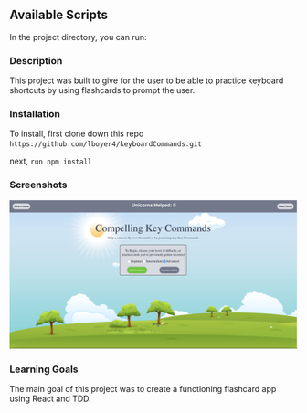 ## Available Scripts

In the project directory, you can run:

### Description

This project was built to give for the user to be able to practice keyboard shortcuts by using flashcards to prompt the user. 

### Installation

To install, first clone down this repo `https://github.com/lboyer4/keyboardCommands.git` 

next, `run npm install`


### Screenshots

![image of projects starting screen](./src/images/screenshot1.png)

### Learning Goals

The main goal of this project was to create a functioning flashcard app using React and TDD.
